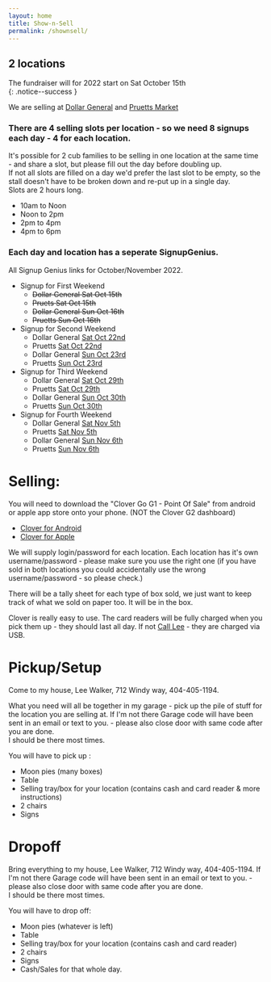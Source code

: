 ```yaml
---
layout: home
title: Show-n-Sell
permalink: /shownsell/
---
```


## 2 locations

The fundraiser  will for 2022 start on Sat October 15th<br/>
{: .notice--success }

We are selling at [Dollar General](https://www.google.com/maps/place/Dollar+General/@35.1744822,-85.3314633,17z/data=!3m2!4b1!5s0x8860f449559ad427:0xd12cea5ca04fd5cf!4m5!3m4!1s0x8860f44bffddafb7:0x14737cbbf3090bd2!8m2!3d35.1744822!4d-85.3292746) and [Pruetts Market](https://www.google.com/maps/place/Pruett's+Market/@35.1386309,-85.330655,17z/data=!3m1!4b1!4m5!3m4!1s0x8860f5919d29f255:0x510723ddf790f66a!8m2!3d35.1386309!4d-85.328461)

### There are 4 selling slots per location  - so we need 8 signups each day - 4 for each location.

It's possible for 2 cub families to be selling in one location at the same time - and share a slot, but please fill out the day before doubling up.<br/>
If not all slots are filled on a day we'd prefer the last slot to be empty, so the stall doesn't have to be broken down and re-put up in a single day.<br/>
Slots are 2 hours long. 
- 10am to Noon
- Noon to 2pm
- 2pm to 4pm
- 4pm to 6pm

### Each day and location has a seperate SignupGenius.

All Signup Genius links for October/November 2022.
- Signup for First Weekend
  - <s>Dollar General Sat Oct 15th</s>
  - <s>Pruets Sat Oct 15th</s>
  - <s>Dollar General Sun Oct 16th</s>
  - <s>Pruetts Sun Oct 16th</s>
- Signup for Second Weekend
  - Dollar General [Sat Oct 22nd](https://www.signupgenius.com/go/5080C4BAFAA29A2FA7-31165)
  - Pruetts [Sat Oct 22nd](https://www.signupgenius.com/go/5080C4BAFAA29A2FA7-31166)
  - Dollar General [Sun Oct 23rd](https://www.signupgenius.com/go/5080C4BAFAA29A2FA7-31167)
  - Pruetts [Sun Oct 23rd](https://www.signupgenius.com/go/5080C4BAFAA29A2FA7-31168)
- Signup for Third Weekend
  - Dollar General [Sat Oct 29th](https://www.signupgenius.com/go/5080C4BAFAA29A2FA7-31169)
  - Pruetts [Sat Oct 29th](https://www.signupgenius.com/go/5080C4BAFAA29A2FA7-311610)
  - Dollar General [Sun Oct 30th](https://www.signupgenius.com/go/5080C4BAFAA29A2FA7-311611)
  - Pruetts [Sun Oct 30th](https://www.signupgenius.com/go/5080C4BAFAA29A2FA7-311612)
- Signup for Fourth Weekend
  - Dollar General [Sat Nov 5th](https://www.signupgenius.com/go/5080C4BAFAA29A2FA7-311613)
  - Pruetts [Sat Nov 5th](https://www.signupgenius.com/go/5080C4BAFAA29A2FA7-311614)
  - Dollar General [Sun Nov 6th](https://www.signupgenius.com/go/5080C4BAFAA29A2FA7-311615)
  - Pruetts [Sun Nov 6th](https://www.signupgenius.com/go/5080C4BAFAA29A2FA7-31161)



# Selling:
You will need to download the "Clover Go G1 - Point Of Sale" from android or apple app store onto your phone. (NOT the Clover G2 dashboard)
- [Clover for Android](https://play.google.com/store/apps/details?id=com.firstdata.clovergo&hl=en_US&gl=US)
- [Clover for Apple](https://apps.apple.com/us/app/clover-go-g1-point-of-sale/id999050522)

We will supply login/password for each location. Each location has it's own username/password - please make sure you use the right one (if you have sold in both locations you could accidentally use the wrong username/password - so please check.)

There will be a tally sheet for each type of box sold, we just want to keep track of what we sold on paper too. It will be in the box.

Clover is really easy to use. The card readers will be fully charged when you pick them up - they should last all day. If not [Call Lee](tel:4044051194) - they are charged via USB.

# Pickup/Setup
Come to my house, Lee Walker, 712 Windy way, 404-405-1194.

What you need will all be together in my garage - pick up the pile of stuff for the location you are selling at. If I'm not there Garage code will have been sent in an email or text to you. - please also close door with same code after you are done. 
<br/>
I should be there most times.

You will have to pick up : 
- Moon pies (many boxes)
- Table 
- Selling tray/box for your location (contains cash and card reader & more instructions)
- 2 chairs
- Signs

# Dropoff
Bring everything to my house, Lee Walker, 712 Windy way, 404-405-1194.
If I'm not there Garage code will have been sent in an email or text to you. - please also close door with same code after you are done. 
<br/>
I should be there most times.

You will have to drop off: 
- Moon pies (whatever is left)
- Table 
- Selling tray/box for your location (contains cash and card reader)
- 2 chairs
- Signs
- Cash/Sales for that whole day.


